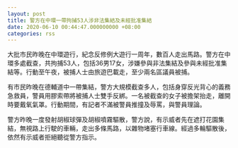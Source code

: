 ```yaml
---
layout: post
title: 警方在中環一帶拘捕53人涉非法集結及未經批准集結
date: 2020-06-10 00:44:47.000000000 +08:00
categories: rss
---
```


大批巿民昨晚在中環遊行，紀念反修例大遊行一周年，數百人走出馬路。警方在中環多處截查，共拘捕53人，包括36男17女，涉嫌參與非法集結及參與未經批准集結等。行動至午夜，被捕人士由旅遊巴載走，至少兩名區議員被捕。

有市民昨晚在德輔道中一帶集結，警方大規模截查多人，包括身穿反光背心的義務急救員，警員用膠索帶將被捕人士雙手反綁。一名被截查的女子被擔架抬走，離開時要戴氧氣罩。行動期間，有記者不滿被警員推撞及辱罵，與警員理論。

警方昨晚一度發射胡椒球彈及胡椒噴霧驅散，警方說，有示威者先在遮打花園集結，無視路上行駛的車輛，走出多條馬路，以雜物堵塞行車線。經過多輪驅散後，依然有示威者拒絕聽從警方指示。

